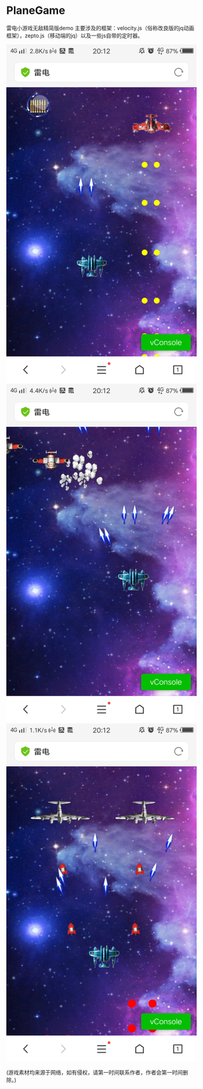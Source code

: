 # PlaneGame
雷电小游戏无敌精简版demo
主要涉及的框架：velocity.js（俗称改良版的jq动画框架），zepto.js（移动端的jq）以及一些js自带的定时器。

![image](https://github.com/Tedeed/PlaneGame/blob/master/introduce1.jpg)
![image](https://github.com/Tedeed/PlaneGame/blob/master/introduce2.jpg)
![image](https://github.com/Tedeed/PlaneGame/blob/master/introduce3.jpg)

(游戏素材均来源于网络，如有侵权，请第一时间联系作者，作者会第一时间删除。)
